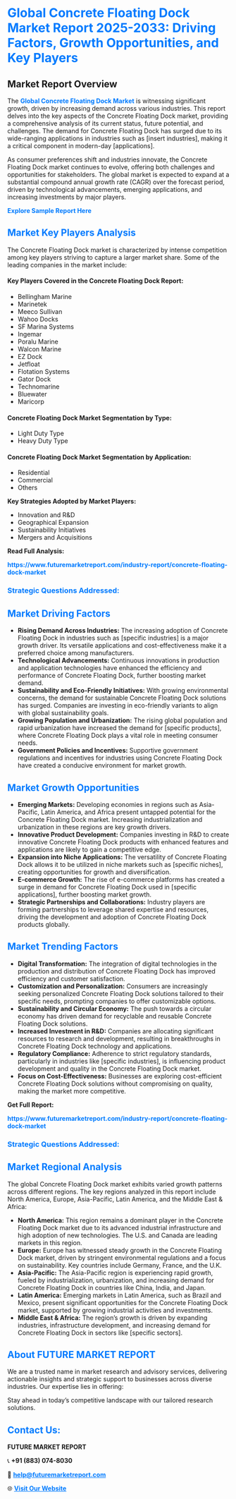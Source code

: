 <h1 style="color: #007BFF;">Global Concrete Floating Dock Market Report 2025-2033: Driving Factors, Growth Opportunities, and Key Players</h1>

<section id="overview">
<h2>Market Report Overview</h2>
<p>The <a href="https://www.futuremarketreport.com/industry-report/concrete-floating-dock-market" style="color: #007BFF; text-decoration: none;"><strong>Global Concrete Floating Dock Market</strong></a> is witnessing significant growth, driven by increasing demand across various industries. This report delves into the key aspects of the Concrete Floating Dock market, providing a comprehensive analysis of its current status, future potential, and challenges. The demand for Concrete Floating Dock has surged due to its wide-ranging applications in industries such as [insert industries], making it a critical component in modern-day [applications].</p>
<p>As consumer preferences shift and industries innovate, the Concrete Floating Dock market continues to evolve, offering both challenges and opportunities for stakeholders. The global market is expected to expand at a substantial compound annual growth rate (CAGR) over the forecast period, driven by technological advancements, emerging applications, and increasing investments by major players.</p>
</section>

<section id="overview">
<p><a href="https://www.futuremarketreport.com/request-sample/reportId=56472" style="color: #007BFF; text-decoration: none;"><strong>Explore Sample Report Here</strong></a></p>
</section>

<section id="key-players">
<h2 style="color: #007BFF;">Market Key Players Analysis</h2>
<p>The Concrete Floating Dock market is characterized by intense competition among key players striving to capture a larger market share. Some of the leading companies in the market include:</p>
<h4>Key Players Covered in the Concrete Floating Dock Report:</h4>
<ul><li>Bellingham Marine</li><li>Marinetek</li><li>Meeco Sullivan</li><li>Wahoo Docks</li><li>SF Marina Systems</li><li>Ingemar</li><li>Poralu Marine</li><li>Walcon Marine</li><li>EZ Dock</li><li>Jetfloat</li><li>Flotation Systems</li><li>Gator Dock</li><li>Technomarine</li><li>Bluewater</li><li>Maricorp</li></ul>
<h4>Concrete Floating Dock Market Segmentation by Type:</h4>
<ul><li>Light Duty Type</li><li>Heavy Duty Type</li></ul>

<h4>Concrete Floating Dock Market Segmentation by Application:</h4>
<ul><li>Residential</li><li>Commercial</li><li>Others</li></ul>
<p><strong>Key Strategies Adopted by Market Players:</strong></p>
<ul>
<li>Innovation and R&D</li>
<li>Geographical Expansion</li>
<li>Sustainability Initiatives</li>
<li>Mergers and Acquisitions</li>
</ul>
</section>

<section>
<p><strong>Read Full Analysis: </strong></p><a href="https://www.futuremarketreport.com/industry-report/concrete-floating-dock-market" style="color: #007BFF; text-decoration: none;"><strong>https://www.futuremarketreport.com/industry-report/concrete-floating-dock-market</strong></a>
<h3 style="color: #007BFF;">Strategic Questions Addressed:</h3>
</section>

<section id="driving-factors">
<h2 style="color: #007BFF;">Market Driving Factors</h2>
<ul>
<li><strong>Rising Demand Across Industries:</strong> The increasing adoption of Concrete Floating Dock in industries such as [specific industries] is a major growth driver. Its versatile applications and cost-effectiveness make it a preferred choice among manufacturers.</li>
<li><strong>Technological Advancements:</strong> Continuous innovations in production and application technologies have enhanced the efficiency and performance of Concrete Floating Dock, further boosting market demand.</li>
<li><strong>Sustainability and Eco-Friendly Initiatives:</strong> With growing environmental concerns, the demand for sustainable Concrete Floating Dock solutions has surged. Companies are investing in eco-friendly variants to align with global sustainability goals.</li>
<li><strong>Growing Population and Urbanization:</strong> The rising global population and rapid urbanization have increased the demand for [specific products], where Concrete Floating Dock plays a vital role in meeting consumer needs.</li>
<li><strong>Government Policies and Incentives:</strong> Supportive government regulations and incentives for industries using Concrete Floating Dock have created a conducive environment for market growth.</li>
</ul>
</section>

<section id="growth-opportunities">
<h2 style="color: #007BFF;">Market Growth Opportunities</h2>
<ul>
<li><strong>Emerging Markets:</strong> Developing economies in regions such as Asia-Pacific, Latin America, and Africa present untapped potential for the Concrete Floating Dock market. Increasing industrialization and urbanization in these regions are key growth drivers.</li>
<li><strong>Innovative Product Development:</strong> Companies investing in R&D to create innovative Concrete Floating Dock products with enhanced features and applications are likely to gain a competitive edge.</li>
<li><strong>Expansion into Niche Applications:</strong> The versatility of Concrete Floating Dock allows it to be utilized in niche markets such as [specific niches], creating opportunities for growth and diversification.</li>
<li><strong>E-commerce Growth:</strong> The rise of e-commerce platforms has created a surge in demand for Concrete Floating Dock used in [specific applications], further boosting market growth.</li>
<li><strong>Strategic Partnerships and Collaborations:</strong> Industry players are forming partnerships to leverage shared expertise and resources, driving the development and adoption of Concrete Floating Dock products globally.</li>
</ul>
</section>

<section id="trending-factors">
<h2 style="color: #007BFF;">Market Trending Factors</h2>
<ul>
<li><strong>Digital Transformation:</strong> The integration of digital technologies in the production and distribution of Concrete Floating Dock has improved efficiency and customer satisfaction.</li>
<li><strong>Customization and Personalization:</strong> Consumers are increasingly seeking personalized Concrete Floating Dock solutions tailored to their specific needs, prompting companies to offer customizable options.</li>
<li><strong>Sustainability and Circular Economy:</strong> The push towards a circular economy has driven demand for recyclable and reusable Concrete Floating Dock solutions.</li>
<li><strong>Increased Investment in R&D:</strong> Companies are allocating significant resources to research and development, resulting in breakthroughs in Concrete Floating Dock technology and applications.</li>
<li><strong>Regulatory Compliance:</strong> Adherence to strict regulatory standards, particularly in industries like [specific industries], is influencing product development and quality in the Concrete Floating Dock market.</li>
<li><strong>Focus on Cost-Effectiveness:</strong> Businesses are exploring cost-efficient Concrete Floating Dock solutions without compromising on quality, making the market more competitive.</li>
</ul>
</section>

<section>
<p><strong>Get Full Report: </strong></p><a href="https://www.futuremarketreport.com/industry-report/concrete-floating-dock-market" style="color: #007BFF; text-decoration: none;"><strong>https://www.futuremarketreport.com/industry-report/concrete-floating-dock-market</strong></a>
<h3 style="color: #007BFF;">Strategic Questions Addressed:</h3>
</section>


<section id="regional-analysis">
<h2 style="color: #007BFF;">Market Regional Analysis</h2>
<p>The global Concrete Floating Dock market exhibits varied growth patterns across different regions. The key regions analyzed in this report include North America, Europe, Asia-Pacific, Latin America, and the Middle East & Africa:</p>
<ul>
<li><strong>North America:</strong> This region remains a dominant player in the Concrete Floating Dock market due to its advanced industrial infrastructure and high adoption of new technologies. The U.S. and Canada are leading markets in this region.</li>
<li><strong>Europe:</strong> Europe has witnessed steady growth in the Concrete Floating Dock market, driven by stringent environmental regulations and a focus on sustainability. Key countries include Germany, France, and the U.K.</li>
<li><strong>Asia-Pacific:</strong> The Asia-Pacific region is experiencing rapid growth, fueled by industrialization, urbanization, and increasing demand for Concrete Floating Dock in countries like China, India, and Japan.</li>
<li><strong>Latin America:</strong> Emerging markets in Latin America, such as Brazil and Mexico, present significant opportunities for the Concrete Floating Dock market, supported by growing industrial activities and investments.</li>
<li><strong>Middle East & Africa:</strong> The region’s growth is driven by expanding industries, infrastructure development, and increasing demand for Concrete Floating Dock in sectors like [specific sectors].</li>
</ul>
</section>

<footer>
<h2 style="color: #007BFF;">About FUTURE MARKET REPORT</h2>
<p>We are a trusted name in market research and advisory services, delivering actionable insights and strategic support to businesses across diverse industries. Our expertise lies in offering:</p>

<p>Stay ahead in today’s competitive landscape with our tailored research solutions.</p>

<h2 style="color: #007BFF;">Contact Us:</h2>
<p><strong>FUTURE MARKET REPORT</strong></p>
<p>📞 <strong>+91 (883) 074-8030</strong></p>
<p>📧 <strong><a href="mailto:help@futuremarketreport.com" style="color: #007BFF;">help@futuremarketreport.com</a></strong></p>
<p>🌐 <strong><a href="https://www.futuremarketreport.com/" style="color: #007BFF;">Visit Our Website</a></strong></p>
</footer>